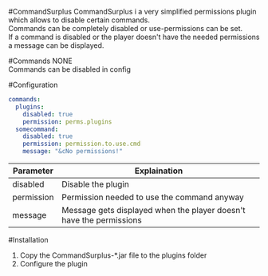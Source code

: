 #CommandSurplus
CommandSurplus i a very simplified permissions plugin which allows to disable certain commands.  
Commands can be completely disabled or use-permissions can be set.  
If a command is disabled or the player doesn't have the needed permissions a message can be displayed.

#Commands
NONE  
Commands can be disabled in config

#Configuration
```yaml
commands:
  plugins:
    disabled: true
    permission: perms.plugins
  somecommand:
    disabled: true
    permission: permission.to.use.cmd
    message: "&cNo permissions!"
```
Parameter|Explaination
---------|------------
disabled|Disable the plugin
permission|Permission needed to use the command anyway
message|Message gets displayed when the player doesn't have the permissions

#Installation
1. Copy the CommandSurplus-*.jar file to the plugins folder
2. Configure the plugin
